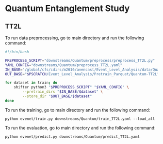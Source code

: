 # Quantum Entanglement Study

## TT2L

To run data preprocessing, go to main directory and run the following command:

```bash
#!/bin/bash

PREPROCESS_SCRIPT="downstreams/Quantum/preprocess/preprocess_TT2L.py"
YAML_CONFIG="downstreams/Quantum/preprocess_TT2L.yaml"
IN_BASE="/global/cfs/cdirs/m2616/avencast/Event_Level_Analysis/data/Quantum/TT2L"
OUT_BASE="$PSCRATCH/Event_Level_Analysis/Pretrain_Parquet/Quantum-TT2L"

for dataset in train; do
    shifter python3 "$PREPROCESS_SCRIPT" "$YAML_CONFIG" \
        --pretrain_dirs "$IN_BASE/$dataset" \
        --store_dir "$OUT_BASE/$dataset"
done
```


To run the training, go to main directory and run the following command:
```
python evenet/train.py downstreams/Quantum/train_TT2L.yaml --load_all
```

To run the evaluation, go to main directory and run the following command:
```
python evenet/predict.py downstreams/Quantum/predict_TT2L.yaml
```